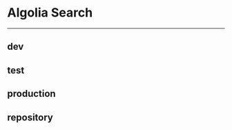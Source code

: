 # Algolia Search

--------------------------------------

## dev 

## test

## production

## repository